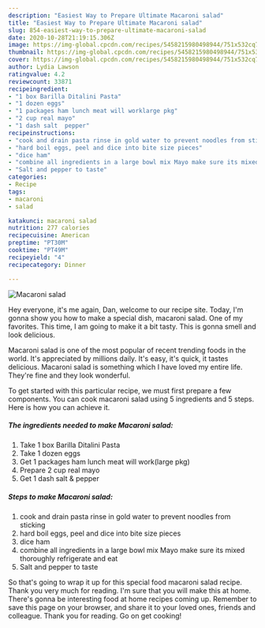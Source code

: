 ```yaml
---
description: "Easiest Way to Prepare Ultimate Macaroni salad"
title: "Easiest Way to Prepare Ultimate Macaroni salad"
slug: 854-easiest-way-to-prepare-ultimate-macaroni-salad
date: 2020-10-28T21:19:15.306Z
image: https://img-global.cpcdn.com/recipes/5458215980498944/751x532cq70/macaroni-salad-recipe-main-photo.jpg
thumbnail: https://img-global.cpcdn.com/recipes/5458215980498944/751x532cq70/macaroni-salad-recipe-main-photo.jpg
cover: https://img-global.cpcdn.com/recipes/5458215980498944/751x532cq70/macaroni-salad-recipe-main-photo.jpg
author: Lydia Lawson
ratingvalue: 4.2
reviewcount: 33871
recipeingredient:
- "1 box Barilla Ditalini Pasta"
- "1 dozen eggs"
- "1 packages ham lunch meat will worklarge pkg"
- "2 cup real mayo"
- "1 dash salt  pepper"
recipeinstructions:
- "cook and drain pasta rinse in gold water to prevent noodles from sticking"
- "hard boil eggs, peel and dice into bite size pieces"
- "dice ham"
- "combine all ingredients in a large bowl mix Mayo make sure its mixed thoroughly refrigerate and eat"
- "Salt and pepper to taste"
categories:
- Recipe
tags:
- macaroni
- salad

katakunci: macaroni salad 
nutrition: 277 calories
recipecuisine: American
preptime: "PT30M"
cooktime: "PT49M"
recipeyield: "4"
recipecategory: Dinner

---
```



![Macaroni salad](https://img-global.cpcdn.com/recipes/5458215980498944/751x532cq70/macaroni-salad-recipe-main-photo.jpg)

Hey everyone, it's me again, Dan, welcome to our recipe site. Today, I'm gonna show you how to make a special dish, macaroni salad. One of my favorites. This time, I am going to make it a bit tasty. This is gonna smell and look delicious.



Macaroni salad is one of the most popular of recent trending foods in the world. It's appreciated by millions daily. It's easy, it's quick, it tastes delicious. Macaroni salad is something which I have loved my entire life. They're fine and they look wonderful.


To get started with this particular recipe, we must first prepare a few components. You can cook macaroni salad using 5 ingredients and 5 steps. Here is how you can achieve it.

<!--inarticleads1-->

##### The ingredients needed to make Macaroni salad:

1. Take 1 box Barilla Ditalini Pasta
1. Take 1 dozen eggs
1. Get 1 packages ham lunch meat will work(large pkg)
1. Prepare 2 cup real mayo
1. Get 1 dash salt &amp; pepper




<!--inarticleads2-->

##### Steps to make Macaroni salad:

1. cook and drain pasta rinse in gold water to prevent noodles from sticking
1. hard boil eggs, peel and dice into bite size pieces
1. dice ham
1. combine all ingredients in a large bowl mix Mayo make sure its mixed thoroughly refrigerate and eat
1. Salt and pepper to taste




So that's going to wrap it up for this special food macaroni salad recipe. Thank you very much for reading. I'm sure that you will make this at home. There's gonna be interesting food at home recipes coming up. Remember to save this page on your browser, and share it to your loved ones, friends and colleague. Thank you for reading. Go on get cooking!
